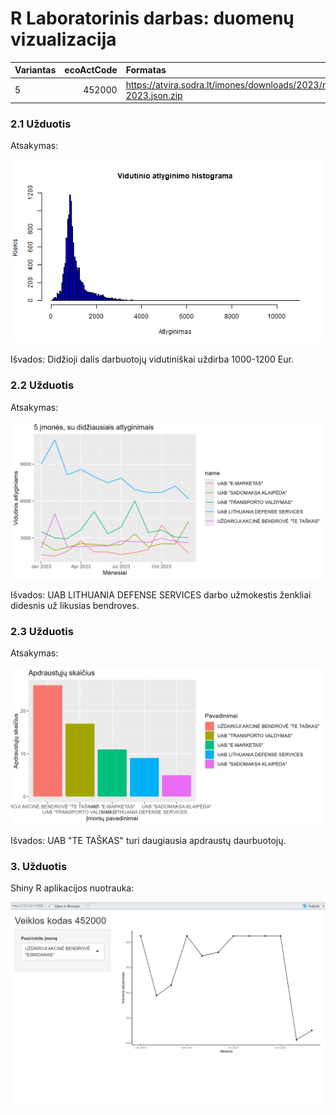 # R Laboratorinis darbas: duomenų vizualizacija

|Variantas | ecoActCode|Formatas          |
|:---------|----------:|:-----------------|
|5           |          452000|https://atvira.sodra.lt/imones/downloads/2023/monthly-2023.json.zip|


### 2.1 Užduotis

Atsakymas:

![histograma](img/1_histogram.png)

Išvados: Didžioji dalis darbuotojų vidutiniškai uždirba 1000-1200 Eur.

### 2.2 Užduotis

Atsakymas:

![atlyginimai](img/2_dynamic_chart.png)

Išvados: UAB LITHUANIA DEFENSE SERVICES darbo užmokestis ženkliai didesnis už likusias bendroves.


### 2.3 Užduotis

Atsakymas:

![apdraustieji](img/3_diagram.png)

Išvados: UAB "TE TAŠKAS" turi daugiausia apdraustų daurbuotojų.


### 3. Užduotis

Shiny R aplikacijos nuotrauka:

![shiny app](img/ShinyApplication.png)
